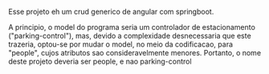 Esse projeto eh um crud generico de angular com springboot.

A principio, o model do programa seria um controlador de estacionamento ("parking-control"), mas, devido a complexidade desnecessaria que este trazeria, optou-se por mudar o model, no meio da codificacao, para "people", cujos atributos sao consideravelmente menores. Portanto, o nome deste projeto deveria ser people, e nao parking-control




